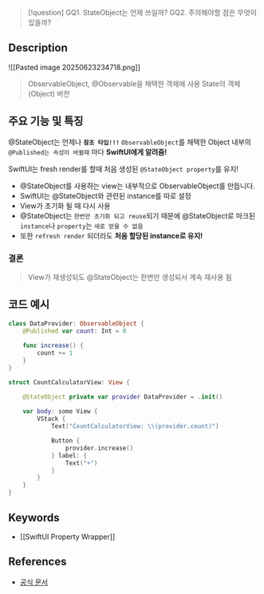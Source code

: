 >[!question]
>GQ1. StateObject는 언제 쓰일까?
>GQ2. 주의해야할 점은 무엇이 있을까?

## Description
![[Pasted image 20250623234718.png]]
> ObservableObject, @Observable을 채택한 객체에 사용
> State의 객체(Object) 버전

## 주요 기능 및 특징
@StateObject는 언제나 **`참조 타입!!!`**
`ObservableObject`를 채택한 Object 내부의 `@Published는 속성이 바뀔때` 마다 **SwiftUI에게 알려줌!**

SwiftUI는 fresh render를 할때 처음 생성된 `@StateObject property`를 유지!

- @StateObject를 사용하는 view는 내부적으로 ObservableObject를 만듭니다.
- SwiftUI는 @StateObject와 관련된 instance를 따로 설정
- View가 초기화 될 때 다시 사용
- @StateObject는 `한번만 초기화 되고 reuse`되기 때문에 @StateObject로 마크된 `instance`나 `property`는 `새로 얻을 수 없음`
- 또한 `refresh render` 되더라도 **처음 할당된 instance로 유지!**

### 결론
> View가 재생성되도 @StateObject는 한번만 생성되서 계속 재사용 됨

## 코드 예시
```swift
class DataProvider: ObservableObject {
    @Published var count: Int = 0
    
    func increase() {
        count += 1
    }
}

struct CountCalculatorView: View {

    @StateObject private var provider DataProvider = .init()
    
    var body: some View {
        VStack {
            Text("CountCalculatorView: \\(provider.count)")

            Button {
                provider.increase()
            } label: {
                Text("+")
            }
        }
    }
}
```

## Keywords
+ [[SwiftUI Property Wrapper]]

## References
- [공식 문서](https://developer.apple.com/documentation/swiftui/StateOBject)